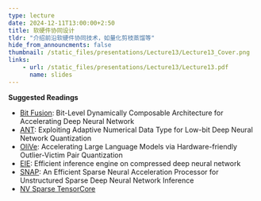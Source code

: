 ```yaml
---
type: lecture
date: 2024-12-11T13:00:00+2:50
title: 软硬件协同设计
tldr: "介绍前沿软硬件协同技术，如量化剪枝蒸馏等"
hide_from_announcments: false
thumbnail: /static_files/presentations/Lecture13/Lecture13_Cover.png
links:
    - url: /static_files/presentations/Lecture13/Lecture13.pdf
      name: slides
---
```


**Suggested Readings**

- [Bit Fusion](https://ieeexplore.ieee.org/abstract/document/8416871/): Bit-Level Dynamically Composable Architecture for Accelerating Deep Neural Network
- [ANT](https://ieeexplore.ieee.org/abstract/document/9923832): Exploiting Adaptive Numerical Data Type for Low-bit Deep Neural Network Quantization
- [OliVe](https://dl.acm.org/doi/abs/10.1145/3579371.3589038): Accelerating Large Language Models via Hardware-friendly Outlier-Victim Pair Quantization
- [EIE](https://dl.acm.org/doi/abs/10.1145/3007787.3001163): Efficient inference engine on compressed deep neural network
- [SNAP](https://ieeexplore.ieee.org/abstract/document/9310233): An Efficient Sparse Neural Acceleration Processor for Unstructured Sparse Deep Neural Network Inference
- [NV Sparse TensorCore](https://developer.nvidia.com/blog/structured-sparsity-in-the-nvidia-ampere-architecture-and-applications-in-search-engines/)